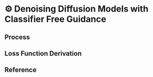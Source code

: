# ⚙️ Denoising Diffusion Models with Classifier Free Guidance

## Process

## Loss Function Derivation

## Reference
